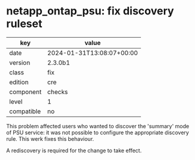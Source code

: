 [//]: # (werk v2)
# netapp_ontap_psu: fix discovery ruleset

key        | value
---------- | ---
date       | 2024-01-31T13:08:07+00:00
version    | 2.3.0b1
class      | fix
edition    | cre
component  | checks
level      | 1
compatible | no

This problem affected users who wanted to discover the 'summary' mode of PSU service: it was not possible to configure the appropriate discovery rule. This werk fixes this behaviour.

A rediscovery is required for the change to take effect.
